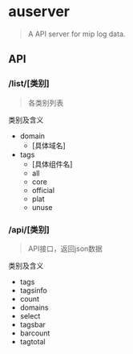 # auserver

> A API server for mip log data.

## API

### /list/[类别]
> 各类别列表

类别及含义
- domain
    - [具体域名]
- tags
    - [具体组件名]
    - all
    - core
    - official
    - plat
    - unuse

### /api/[类别]
> API接口，返回json数据

类别及含义
- tags
- tagsinfo
- count
- domains
- select
- tagsbar
- barcount
- tagtotal
